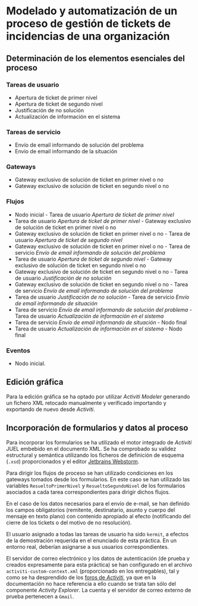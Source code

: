 # Modelado y automatización de un proceso de gestión de tickets de incidencias de una organización

## Determinación de los elementos esenciales del proceso

### Tareas de usuario

- Apertura de ticket de primer nivel
- Apertura de ticket de segundo nivel
- Justificación de no solución
- Actualización de información en el sistema

### Tareas de servicio

- Envío de email informando de solución del problema
- Envio de email informando de la situación

### Gateways

- Gateway exclusivo de solución de ticket en primer nivel o no
- Gateway exclusivo de solución de ticket en segundo nivel o no

### Flujos

- Nodo inicial - Tarea de usuario *Apertura de ticket de primer nivel*
- Tarea de usuario *Apertura de ticket de primer nivel* - Gateway exclusivo de solución de ticket en primer nivel o no
- Gateway exclusivo de solución de ticket en primer nivel o no - Tarea de usuario *Apertura de ticket de segundo nivel*
- Gateway exclusivo de solución de ticket en primer nivel o no - Tarea de servicio *Envío de email informando de solución del problema*
- Tarea de usuario *Apertura de ticket de segundo nivel* - Gateway exclusivo de solución de ticket en segundo nivel o no
- Gateway exclusivo de solución de ticket en segundo nivel o no - Tarea de usuario *Justificación de no solución*
- Gateway exclusivo de solución de ticket en segundo nivel o no - Tarea de servicio *Envío de email informando de solución del problema*
- Tarea de usuario *Justificación de no solución* - Tarea de servicio *Envío de email informando de situación*
- Tarea de servicio *Envío de email informando de solución del problema* - Tarea de usuario *Actualización de información en el sistema*
- Tarea de servicio *Envío de email informando de situación* - Nodo final
- Tarea de usuario *Actualización de información en el sistema* - Nodo final

### Eventos

- Nodo inicial.

## Edición gráfica

Para la edición gráfica se ha optado por utilizar *Activiti Modeler* generando un fichero XML retocado manualmente y verificado importando y exportando de nuevo desde *Activiti*.

## Incorporación de formularios y datos al proceso

Para incorporar los formularios se ha utilizado el motor integrado de *Activiti* JUEL embebido en el documento XML. Se ha comprobado su validez estructural y semántica utilizando los ficheros de definición de esquema (`.xsd`) proporcionados y el editor [Jetbrains Webstorm](https://www.jetbrains.com/webstorm/).

Para dirigir los flujos de proceso se han utilizado condiciones en los gateways tomados desde los formularios. En este caso se han utilizado las variables `ResueltoPrimerNivel` y `ResueltoSegundoNivel` de los formularios asociados a cada tarea correspondientes para dirigir dichos flujos.

En el caso de los datos necesarios para el envío de e-mail, se han definido los campos obligatorios (remitente, destinatario, asunto y cuerpo del mensaje en texto plano) con contenido apropiado al efecto (notificando del cierre de los tickets o del motivo de no resolución).

El usuario asignado a todas las tareas de usuario ha sido `kermit`, a efectos de la demostración requerida en el enunciado de esta práctica. En un entorno real, deberían asignarse a sus usuarios correspondientes.

El servidor de correo electrónico y los datos de autenticación (de prueba y creados expresamente para esta práctica) se han configurado en el archivo `activiti-custom-context.xml` (proporcionado en los entregables), tal y como se ha desprendido de los [foros de *Activiti*](https://forums.activiti.org/content/external-mailserver-configuration-activiti-explorer-and-tomcat), ya que en la documentación no hace referencia a ello cuando se trata tan sólo del componente *Activity Explorer*. La cuenta y el servidor de correo externo de prueba pertenecen a `Gmail`.

